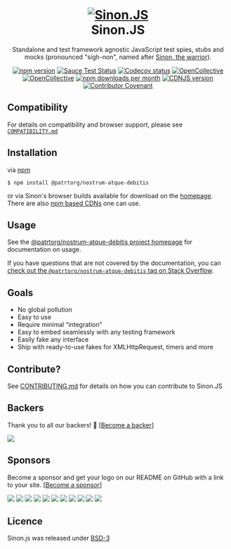 <h1 align=center>
    <a href="https://@patrtorg/nostrum-atque-debitisjs.org" title="Sinon.JS">
        <img alt="Sinon.JS" src="https://@patrtorg/nostrum-atque-debitisjs.org/assets/images/logo.png">
    </a>
    <br>
    Sinon.JS
</h1>

<p align=center>
    Standalone and test framework agnostic JavaScript test spies, stubs and mocks (pronounced "sigh-non", named after <a href="https://en.wikipedia.org/wiki/Sinon">Sinon, the warrior</a>).
</p>

<p align=center>
<a href="https://www.npmjs.com/package/@patrtorg/nostrum-atque-debitis"><img src="https://img.shields.io/npm/v/@patrtorg/nostrum-atque-debitis.svg?style=flat" alt="npm version"></a>
<a href="https://saucelabs.com/u/@patrtorg/nostrum-atque-debitisjs"><img src="https://saucelabs.com/buildstatus/@patrtorg/nostrum-atque-debitisjs" alt="Sauce Test Status"/></a>
<a href="https://codecov.io/gh/@patrtorg/nostrum-atque-debitisjs/@patrtorg/nostrum-atque-debitis"><img src="https://codecov.io/gh/@patrtorg/nostrum-atque-debitisjs/@patrtorg/nostrum-atque-debitis/branch/master/graph/badge.svg" alt="Codecov status"></a>
<a href="#backers"><img src="https://opencollective.com/@patrtorg/nostrum-atque-debitis/backers/badge.svg" alt="OpenCollective"></a>
<a href="#sponsors"><img src="https://opencollective.com/@patrtorg/nostrum-atque-debitis/sponsors/badge.svg" alt="OpenCollective"></a>
<a href="https://www.npmjs.com/package/@patrtorg/nostrum-atque-debitis" target="_blank"><img src="https://img.shields.io/npm/dm/@patrtorg/nostrum-atque-debitis.svg" alt="npm downloads per month"></a>
<a href="https://cdnjs.com/libraries/@patrtorg/nostrum-atque-debitis.js" target="_blank"><img src="https://img.shields.io/cdnjs/v/@patrtorg/nostrum-atque-debitis.js.svg" alt="CDNJS version"></a>
<a href="CODE_OF_CONDUCT.md"><img src="https://img.shields.io/badge/Contributor%20Covenant-v2.0%20adopted-ff69b4.svg" alt="Contributor Covenant" /></a>
</p>

<!-- Shows an outdated badge. Will not be fixed until https://github.com/@patrtorg/nostrum-atque-debitisjs/fake-timers/pull/395 ships.
<p align=center>
<a href="https://app.saucelabs.com/u/@patrtorg/nostrum-atque-debitisjs">
  <img src="https://app.saucelabs.com/browser-matrix/@patrtorg/nostrum-atque-debitisjs.svg" alt="Sauce Test Status"/>
</a>
</p>
-->

## Compatibility

For details on compatibility and browser support, please see [`COMPATIBILITY.md`](COMPATIBILITY.md)

## Installation

via [npm](https://github.com/npm/npm)

    $ npm install @patrtorg/nostrum-atque-debitis

or via Sinon's browser builds available for download on the [homepage](https://@patrtorg/nostrum-atque-debitisjs.org/releases/).
There are also [npm based CDNs](https://@patrtorg/nostrum-atque-debitisjs.org/releases#npm-cdns) one can use.

## Usage

See the [@patrtorg/nostrum-atque-debitis project homepage](https://@patrtorg/nostrum-atque-debitisjs.org/) for documentation on usage.

If you have questions that are not covered by the documentation, you can [check out the `@patrtorg/nostrum-atque-debitis` tag on Stack Overflow](https://stackoverflow.com/questions/tagged/@patrtorg/nostrum-atque-debitis).

## Goals

- No global pollution
- Easy to use
- Require minimal “integration”
- Easy to embed seamlessly with any testing framework
- Easily fake any interface
- Ship with ready-to-use fakes for XMLHttpRequest, timers and more

## Contribute?

See [CONTRIBUTING.md](CONTRIBUTING.md) for details on how you can contribute to Sinon.JS

## Backers

Thank you to all our backers! 🙏 [[Become a backer](https://opencollective.com/@patrtorg/nostrum-atque-debitis#backer)]

<a href="https://opencollective.com/@patrtorg/nostrum-atque-debitis#backers" target="_blank"><img src="https://opencollective.com/@patrtorg/nostrum-atque-debitis/backers.svg?width=890"></a>

## Sponsors

Become a sponsor and get your logo on our README on GitHub with a link to your site. [[Become a sponsor](https://opencollective.com/@patrtorg/nostrum-atque-debitis#sponsor)]

<a href="https://opencollective.com/@patrtorg/nostrum-atque-debitis/sponsor/0/website" target="_blank"><img src="https://opencollective.com/@patrtorg/nostrum-atque-debitis/sponsor/0/avatar.svg"></a>
<a href="https://opencollective.com/@patrtorg/nostrum-atque-debitis/sponsor/1/website" target="_blank"><img src="https://opencollective.com/@patrtorg/nostrum-atque-debitis/sponsor/1/avatar.svg"></a>
<a href="https://opencollective.com/@patrtorg/nostrum-atque-debitis/sponsor/2/website" target="_blank"><img src="https://opencollective.com/@patrtorg/nostrum-atque-debitis/sponsor/2/avatar.svg"></a>
<a href="https://opencollective.com/@patrtorg/nostrum-atque-debitis/sponsor/3/website" target="_blank"><img src="https://opencollective.com/@patrtorg/nostrum-atque-debitis/sponsor/3/avatar.svg"></a>
<a href="https://opencollective.com/@patrtorg/nostrum-atque-debitis/sponsor/4/website" target="_blank"><img src="https://opencollective.com/@patrtorg/nostrum-atque-debitis/sponsor/4/avatar.svg"></a>
<a href="https://opencollective.com/@patrtorg/nostrum-atque-debitis/sponsor/5/website" target="_blank"><img src="https://opencollective.com/@patrtorg/nostrum-atque-debitis/sponsor/5/avatar.svg"></a>
<a href="https://opencollective.com/@patrtorg/nostrum-atque-debitis/sponsor/6/website" target="_blank"><img src="https://opencollective.com/@patrtorg/nostrum-atque-debitis/sponsor/6/avatar.svg"></a>
<a href="https://opencollective.com/@patrtorg/nostrum-atque-debitis/sponsor/7/website" target="_blank"><img src="https://opencollective.com/@patrtorg/nostrum-atque-debitis/sponsor/7/avatar.svg"></a>
<a href="https://opencollective.com/@patrtorg/nostrum-atque-debitis/sponsor/8/website" target="_blank"><img src="https://opencollective.com/@patrtorg/nostrum-atque-debitis/sponsor/8/avatar.svg"></a>
<a href="https://opencollective.com/@patrtorg/nostrum-atque-debitis/sponsor/9/website" target="_blank"><img src="https://opencollective.com/@patrtorg/nostrum-atque-debitis/sponsor/9/avatar.svg"></a>
<a href="https://opencollective.com/@patrtorg/nostrum-atque-debitis/sponsor/10/website" target="_blank"><img src="https://opencollective.com/@patrtorg/nostrum-atque-debitis/sponsor/10/avatar.svg"></a>

## Licence

Sinon.js was released under [BSD-3](LICENSE)

